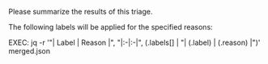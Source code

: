 Please summarize the results of this triage.

The following labels will be applied for the specified reasons:

EXEC: jq -r '"| Label | Reason |", "|:-|:-|", (.labels[] | "| \(.label) | \(.reason) |")' merged.json
